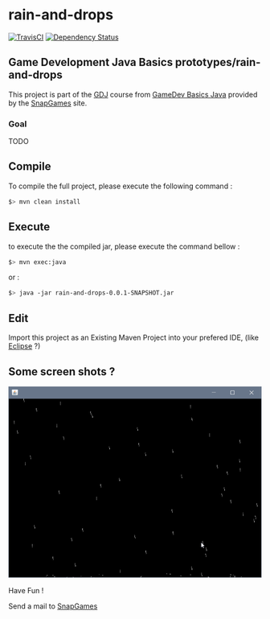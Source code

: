 # rain-and-drops

[![TravisCI](https://travis-ci.org/SnapGames/rain-and-drops.svg?branch=develop)](https://travis-ci.org/SnapGames/rain-and-drops "open the TravisCI compilation trend") [![Dependency Status](https://www.versioneye.com/user/projects/5a21685f0fb24f0ab8e9e591/badge.svg?style=flat-square)](https://www.versioneye.com/user/projects/5a21685f0fb24f0ab8e9e591 "Open on VersionEye")

## Game Development Java Basics prototypes/rain-and-drops

This project is part of the [GDJ](https://classroom.google.com/c/NzI2ODQ3NjU2MFpa/t/NzI2Nzg0MjgxNFpa) course from [GameDev Basics
Java](https://classroom.google.com/c/NzI2ODQ3NjU2MFpa "Open the official on-line course") 
provided by the [SnapGames](http://snapgames.fr) site. 

### Goal

TODO

## Compile

To compile the full project, please execute the following command :

```bash
$> mvn clean install
```

## Execute

to execute the the compiled jar, please execute the command bellow :

```bash
$> mvn exec:java
```

or :

```bash
$> java -jar rain-and-drops-0.0.1-SNAPSHOT.jar
```

## Edit

Import this project as an Existing Maven Project into your prefered IDE, 
(like [Eclipse](http://www.eclipse.org/downloads "open the eclipse official web download page") ?)


## Some screen shots ?

![src\main\resources\res\images\rain-and-drops-screenshot.png](src\main\resources\res\images\rain-and-drops-screenshot.png "the Rain and drops screenshot")
 
Have Fun !

Send a mail to [SnapGames](mailto:contact@snapgames.fr?subject=rain-and-drops "send a mail to your tutor")
